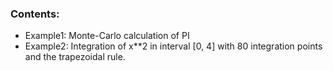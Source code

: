 ### Contents:
* Example1: Monte-Carlo calculation of PI
* Example2: Integration of x**2 in interval [0, 4] with 80 integration points and the trapezoidal rule.
